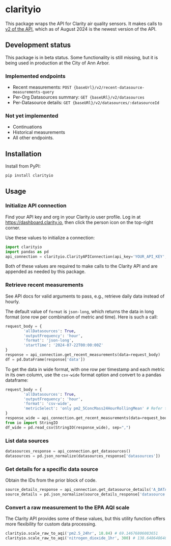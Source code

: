 # clarityio

This package wraps the API for Clarity air quality sensors.  It makes calls to [v2 of the API](https://api-guide.clarity.io/), which as of August 2024 is the newest version of the API.


## Development status

This package is in beta status.  Some functionality is still missing, but it is being used in production at the City of Ann Arbor. 

### Implemented endpoints

- Recent measurements: `POST {baseUrl}/v2/recent-datasource-measurements-query `
- Per-Org Datasources summary: `GET {baseURl}/v2/datasources`
- Per-Datasource details: `GET {baseURl}/v2/datasources/:datasourceId `

### Not yet implemented

- Continuations
- Historical measurements
- All other endpoints.


## Installation

Install from PyPI:
```
pip install clarityio
```

## Usage

### Initialize API connection

Find your API key and org in your Clarity.io user profile.  Log in at https://dashboard.clarity.io, then click the person icon on the top-right corner.

Use these values to initialize a connection:

```python
import clarityio
import pandas as pd
api_connection = clarityio.ClarityAPIConnection(api_key='YOUR_API_KEY', org='YOUR_ORG')
```
Both of these values are required to make calls to the Clarity API and are appended as needed by this package.

### Retrieve recent measurements

See API docs for valid arguments to pass, e.g., retrieve daily data instead of hourly.  

The default value of `format` is `json-long`, which returns the data in long format (one row per combination of metric and time).  Here is such a call:

```python
request_body = {
        'allDatasources': True,
        'outputFrequency': 'hour',
        'format': 'json-long',
        'startTime': '2024-07-22T00:00:00Z'
}
response = api_connection.get_recent_measurements(data=request_body)
df = pd.DataFrame(response['data'])
```

To get the data in wide format, with one row per timestamp and each metric in its own column, use the `csv-wide` format option and convert to a pandas dataframe:

```python
request_body = {
        'allDatasources': True,
        'outputFrequency': 'hour',
        'format': 'csv-wide',
        'metricSelect': 'only pm2_5ConcMass24HourRollingMean' # Refer to API documentation for metric selection
}
response_wide = api_connection.get_recent_measurements(data=request_body)
from io import StringIO
df_wide = pd.read_csv(StringIO(response_wide), sep=",")
```

### List data sources
```python
datasources_response = api_connection.get_datasources()
datasources = pd.json_normalize(datasources_response['datasources'])
```

### Get details for a specific data source

Obtain the IDs from the prior block of code.
```python
source_details_response = api_connection.get_datasource_details('A_DATA_SOURCE_ID')
source_details = pd.json_normalize(source_details_response['datasource'])
```

### Convert a raw measurement to the EPA AQI scale

The Clarity API provides some of these values, but this utility function offers more flexibility for custom data processing.
```python
clarityio.scale_raw_to_aqi('pm2.5_24hr', 18.84) # 69.14676806083651
clarityio.scale_raw_to_aqi('nitrogen_dioxide_1hr', 300) # 138.64864864864865
```